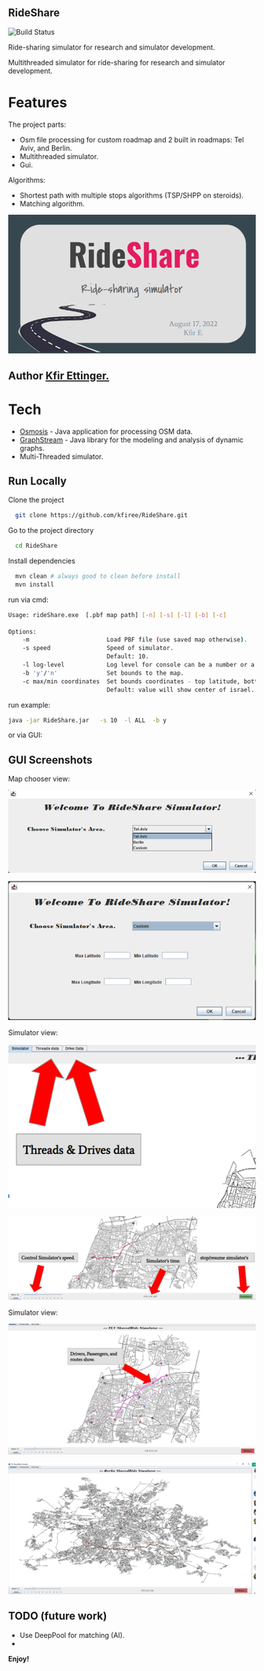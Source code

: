 
## RideShare
![Build Status](https://github.com/openstreetmap/osmosis/actions/workflows/continuous-integration.yml/badge.svg)

Ride-sharing simulator for research and simulator development.

Multithreaded simulator for ride-sharing for research and simulator development.

# Features
The project parts:
- Osm file processing for custom roadmap and 2 built in roadmaps: Tel Aviv, and Berlin.
- Multithreaded simulator.
- Gui.

Algorithms:
- Shortest path with multiple stops algorithms (TSP/SHPP on steroids).
- Matching algorithm.


![Logo](data/assets/logo.png)



## Author [Kfir Ettinger.](https://github.com/kfiree)

# Tech
- [Osmosis] - Java application for processing OSM data.
- [GraphStream] - Java library for the modeling and analysis of dynamic graphs.
- Multi-Threaded simulator. 

## Run Locally

Clone the project

```bash
  git clone https://github.com/kfiree/RideShare.git
```

Go to the project directory

```bash
  cd RideShare
```

Install dependencies

```bash
  mvn clean # always good to clean before install
  mvn install
```

run via cmd:
```bash
Usage: rideShare.exe  [.pbf map path] [-n] [-s] [-l] [-b] [-c] 

Options:
    -m                      Load PBF file (use saved map otherwise).
    -s speed                Speed of simulator.
                            Default: 10.
    -l log-level            Log level for console can be a number or a string value of 'java.util.logging.Level'.
    -b 'y'/'n'              Set bounds to the map.
    -c max/min coordinates  Set bounds coordinates - top latitude, bottom latitude, top longitude, bottom longitude.
                            Default: value will show center of israel.
```
run example:
```bash
java -jar RideShare.jar   -s 10  -l ALL  -b y
```

or via GUI:

## GUI Screenshots

Map chooser view:

![welcome](data/assets/welcome1.png)

![custom map chooser](data/assets/welcome2.png)


Simulator view:

![tutorial1](data/assets/tutorial1.png)

![tutorial2](data/assets/tutorial2.png)


Simulator view:

![TLV roadmap Simulator](data/assets/tlvScreenShot.png)

![TLV roadmap Simulator](data/assets/BerlinScreenShot.png)



## TODO (future work)

* Use DeepPool for matching (AI).
* 

**Enjoy!**



[Osmosis]: <https://wiki.openstreetmap.org/wiki/Osmosis>
[GraphStream]: <https://graphstream-project.org/>
